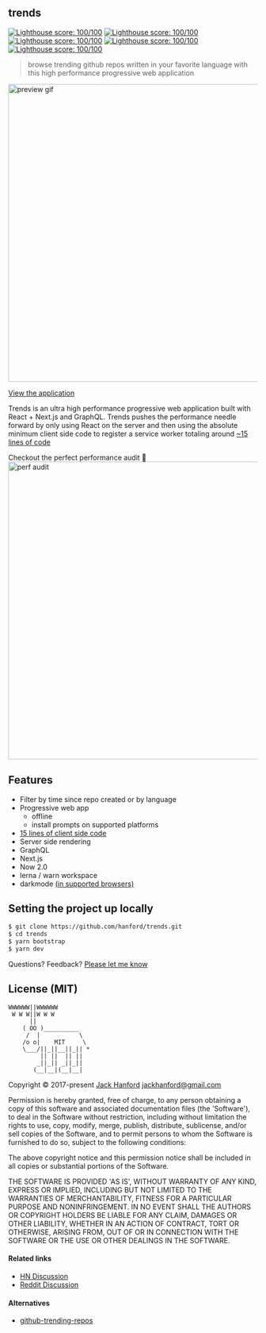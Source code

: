## trends

[![Lighthouse score: 100/100](https://lighthouse-badge.appspot.com/?score=100&category=Performance)](https://github.com/ebidel/lighthouse-badge)
[![Lighthouse score: 100/100](https://lighthouse-badge.appspot.com/?score=100&category=PWA)](https://github.com/ebidel/lighthouse-badge)
[![Lighthouse score: 100/100](https://lighthouse-badge.appspot.com/?score=100&category=Accessibility)](https://github.com/ebidel/lighthouse-badge)
[![Lighthouse score: 100/100](https://lighthouse-badge.appspot.com/?score=100&category=Best%20Practices)](https://github.com/ebidel/lighthouse-badge)
[![Lighthouse score: 100/100](https://lighthouse-badge.appspot.com/?score=100&category=SEO)](https://github.com/ebidel/lighthouse-badge)

> browse trending github repos written in your favorite language with this high performance progressive web application

<img src='https://github.com/hanford/trends/blob/master/trends.gif' alt='preview gif' width='600px' />

[View the application](https://trends.now.sh)

Trends is an ultra high performance progressive web application built with React + Next.js and GraphQL. Trends pushes the performance needle forward by only using React on the server and then using the absolute minimum client side code to register a service worker totaling around [~15 lines of code](https://github.com/hanford/trends/blob/master/www/pages/_document.tsx#L98)

Checkout the perfect performance audit 💯
<img src='https://github.com/hanford/trends/blob/master/audit.jpg' alt='perf audit' width='600px' />

## Features

- Filter by time since repo created or by language
- Progressive web app
  - offline
  - install prompts on supported platforms
- [15 lines of client side code](https://github.com/hanford/trends/blob/master/www/pages/_document.tsx#L98)
- Server side rendering
- GraphQL
- Next.js
- Now 2.0
- lerna / warn workspace
- darkmode [(in supported browsers)](https://caniuse.com/#search=prefers-color-scheme)

## Setting the project up locally

```sh
$ git clone https://github.com/hanford/trends.git
$ cd trends
$ yarn bootstrap
$ yarn dev
```

Questions? Feedback? [Please let me know](https://github.com/hanford/trends/issues/new)

## License (MIT)

```
WWWWWW||WWWWWW
 W W W||W W W
      ||
    ( OO )__________
     /  |           \
    /o o|    MIT     \
    \___/||_||__||_|| *
         || ||  || ||
        _||_|| _||_||
       (__|__|(__|__|
```

Copyright © 2017-present [Jack Hanford](http://jackhanford.com) jackhanford@gmail.com

Permission is hereby granted, free of charge, to any person obtaining a copy of this software and associated documentation files (the 'Software'), to deal in the Software without restriction, including without limitation the rights to use, copy, modify, merge, publish, distribute, sublicense, and/or sell copies of the Software, and to permit persons to whom the Software is furnished to do so, subject to the following conditions:

The above copyright notice and this permission notice shall be included in all copies or substantial portions of the Software.

THE SOFTWARE IS PROVIDED 'AS IS', WITHOUT WARRANTY OF ANY KIND, EXPRESS OR IMPLIED, INCLUDING BUT NOT LIMITED TO THE WARRANTIES OF MERCHANTABILITY, FITNESS FOR A PARTICULAR PURPOSE AND NONINFRINGEMENT. IN NO EVENT SHALL THE AUTHORS OR COPYRIGHT HOLDERS BE LIABLE FOR ANY CLAIM, DAMAGES OR OTHER LIABILITY, WHETHER IN AN ACTION OF CONTRACT, TORT OR OTHERWISE, ARISING FROM, OUT OF OR IN CONNECTION WITH THE SOFTWARE OR THE USE OR OTHER DEALINGS IN THE SOFTWARE.

#### Related links

- [HN Discussion](https://news.ycombinator.com/item?id=17603219)
- [Reddit Discussion](https://www.reddit.com/r/reactjs/comments/91j386/trends_an_ulta_high_performance_github_trending/)

#### Alternatives

- [github-trending-repos](https://github.com/vitalets/github-trending-repos)
